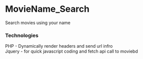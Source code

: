 # MovieName_Search

Search movies using your name

### Technologies 
PHP  - Dynamically render headers and send url infro
<br>
Jquery - for quick javascript coding and fetch api call to moviebd 
 
